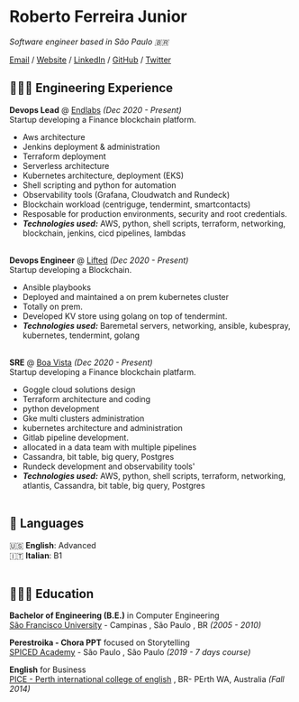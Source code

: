 # Roberto Ferreira Junior

_Software engineer based in São Paulo 🇧🇷_ <br>

[Email](mailto:hello@workwithroberto.com) / [Website](https://workwithroberto.com/) / [LinkedIn](https://www.linkedin.com/in/robeferre/) / [GitHub](https://github.com/robeferre/) / [Twitter](https://twitter.com/robeferre/) 

## 👩🏼‍💻 Engineering Experience

**Devops Lead** @ [Endlabs](https://end-labs.io/) _(Dec 2020 - Present)_ <br>
Startup developing a Finance blockchain platform.
  - Aws architecture
  - Jenkins deployment & administration
  - Terraform deployment
  - Serverless architecture
  - Kubernetes architecture, deployment (EKS)
  - Shell scripting and python for automation
  - Observability tools (Grafana, Cloudwatch and Rundeck)
  - Blockchain workload (centriguge, tendermint, smartcontacts)
  - Resposable for production environments, security and root credentials.
  - **_Technologies used:_** AWS, python, shell scripts, terraform, networking, blockchain, jenkins, cicd pipelines, lambdas
<br><br>

**Devops Engineer** @ [Lifted](https://www.liftedinit.org/) _(Dec 2020 - Present)_ <br>
Startup developing a Blockchain.
  - Ansible playbooks
  - Deployed and maintained a on prem kubernetes cluster
  - Totally on prem.
  - Developed KV store using golang on top of tendermint.
  - **_Technologies used:_** Baremetal servers, networking, ansible, kubespray, kubernetes, tendermint, golang
<br><br>

**SRE** @ [Boa Vista](https://www.consumidorpositivo.com.br/) _(Dec 2020 - Present)_ <br>
Startup developing a Finance blockchain platfarm.
  - Goggle cloud solutions design
  - Terraform architecture and coding
  - python development
  - Gke multi clusters administration
  - kubernetes architecture and administration
  - Gitlab pipeline development.
  - allocated in a data team with multiple pipelines
  - Cassandra, bit table, big query, Postgres
  - Rundeck development and observability tools'
  - **_Technologies used:_** AWS, python, shell scripts, terraform, networking, atlantis, Cassandra, bit table, big query, Postgres
<br><br>


## 💬 Languages

🇺🇸 **English**: Advanced <br>
🇮🇹 **Italian**: B1
<br><br>

## 👩🏼‍🎓 Education

**Bachelor of Engineering (B.E.)** in Computer Engineering<br>
[São Francisco University](https://www.usf.edu.br/) - Campinas , São Paulo , BR _(2005 - 2010)_ <br>

**Perestroika - Chora PPT** focused on Storytelling<br>
[SPICED Academy](https://www.perestroika.com.br/) - São Paulo , São Paulo _(2019 - 7 days course)_ <br>

**English** for Business<br>
[PICE - Perth international college of english](https://www.pice.edu/) , BR- PErth WA, Australia _(Fall 2014)_ <br>